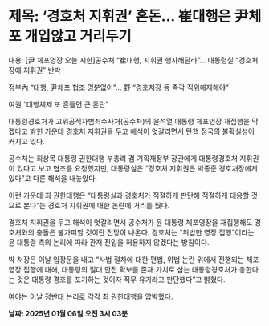 # **제목: ‘경호처 지휘권’ 혼돈… 崔대행은 尹체포 개입않고 거리두기**

  내용: [尹 체포영장 오늘 시한]공수처 “崔대행, 지휘권 행사해달라”… 대통령실 “경호처장에 지휘권” 반박

정부內 “대행, 尹체포 협조 명분없어”… 野 “경호처장 등 즉각 직위해제해야”

여권 “대행체제 또 흔들면 큰 혼란”

대통령경호처가 고위공직자범죄수사처(공수처)의 윤석열 대통령 체포영장 재집행을 막겠다고 밝힌 가운데 경호처 지휘권을 두고 해석이 엇갈리면서 탄핵 정국의 불확실성이 커지고 있다.

공수처는 최상목 대통령 권한대행 부총리 겸 기획재정부 장관에게 대통령경호처 지휘권이 있다고 보고 협조를 요청했지만, 대통령실은 “경호처 지휘권은 박종준 경호처장에게 있다”고 다른 해석을 내놓았다.

이런 가운데 최 권한대행은 “대통령실과 경호처가 적절하게 판단해 적절하게 대응할 것으로 본다”는 경호처 지휘권에 대한 논란에 거리를 뒀다.

경호처 지휘권을 두고 해석이 엇갈리면서 공수처가 윤 대통령 체포영장을 재집행해도 경호처와의 충돌은 불가피할 것이란 전망이 나온다. 경호처는 “위법한 영장 집행”이라는 윤 대통령 측의 논리에 따라 관저 진입을 허용하지 않겠다는 방침이다.

박 처장은 이날 입장문을 내고 “사법 절차에 대한 편법, 위법 논란 위에서 진행되는 체포영장 집행에 대해, 대통령의 절대 안전 확보를 존재 가치로 삼는 대통령경호처가 응한다는 것은 대통령 경호를 포기하는 것이자 직무 유기라고 판단했다”고 밝혔다.

여야는 이날 정반대 논리로 각각 최 권한대행을 압박했다.

  **날짜: 2025년 01월 06일 오전 3시 03분**
